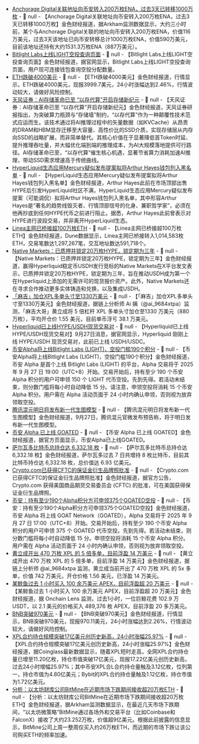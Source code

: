 - [Anchorage Digital关联地址向币安转入200万枚ENA，过去3天已转移1000万枚](https://intel.arkm.com/explorer/address/0x5C8A4d04a7daFfE58e6d00adb78281CE29F7E295) - 📰 null - 【Anchorage Digital关联地址向币安转入200万枚ENA，过去3天已转移1000万枚】金色财经报道，据Arkham监测数据显示，大约三小时前，某个与Anchorage Digital关联的地址向币安转入200万枚ENA，价值116万美元，过去3天该地址已向币安转移总计1000万枚ENA，价值590万美元，目前该地址还持有大约1531.3万枚ENA（887万美元）。
- [Bitlight Labs上线LIGHT空投查询页面]() - 📰 null - 【Bitlight Labs上线LIGHT空投查询页面】金色财经报道，据官网显示，Bitlight Labs上线LIGHT空投查询页面，用户现可连接钱包查询空投分配数量。
- [ETH跌破4000美元]() - 📰 null - 【ETH跌破4000美元】金色财经报道，行情显示，ETH跌破4000美元，现报3999.7美元，24小时涨幅达到2.46%，行情波动较大，请做好风险控制。
- [天风证券：AI存储革命已至 “以存代算”开启存储新纪元]() - 📰 null - 【天风证券：AI存储革命已至 “以存代算”开启存储新纪元】金色财经报道，天风证券研报指出，为突破算力瓶颈与“存储墙”制约，“以存代算”作为一种颠覆性技术范式应运而生。该技术通过将AI推理过程中的矢量数据（如KVCache）从昂贵的DRAM和HBM显存迁移至大容量、高性价比的SSD介质，实现存储层从内存向SSD的战略扩展，而非简单替代。其核心价值在于显著降低首Token时延、提升推理吞吐量，并大幅优化端到端的推理成本，为AI大规模落地提供可行路径。AI存储革命已至，“以存代算”催生核心机遇，显著节省算力消耗加速AI推理，带动SSD需求增速高于传统曲线。
- [HyperLiquid生态应用Mercury疑似发布提案拟将Arthur Hayes钱包列入黑名单](https://x.com/MercuryappHL/status/1971595259793551578) - 📰 null - 【HyperLiquid生态应用Mercury疑似发布提案拟将Arthur Hayes钱包列入黑名单】金色财经报道，Arthur Hayes此前在市场顶部出售HYPE后引发HyperLiquid社区不满，HyperLiquid生态应用Mercury疑似发布提案（可能调侃）拟将Arthur Hayes钱包列入黑名单，其中形容Arthur Hayes是“著名的趋势线毁灭者、行情顶部信号的化身、兼职哲学家”，必须在他再抄底到任何HYPE代币之前进行阻止。据悉，Arthur Hayes此前曾表示对HYPE进行波段交易，并非离开HyperLiquid生态。
- [Linea主网已桥接超100万枚ETH]() - 📰 null - 【Linea主网已桥接超100万枚ETH】金色财经报道，Dune数据显示，Linea主网已桥接转入1,014,583枚ETH，交易笔数达1,297,267笔，交互地址数达591,718个。
- [Native Markets：已质押并锁定20万枚HYPE，锁定期为三年](https://x.com/nativemarkets/status/1971881607423578266) - 📰 null - 【Native Markets：已质押并锁定20万枚HYPE，锁定期为三年】金色财经报道，赢得Hyperliquid稳定币USDH发行竞标的Native Markets在X平台发文表示，已质押并锁定20万枚HYPE，锁定期为三年，旨在推动USDH成为第一个在Hyperliquid上添加的无需许可的现货报价资产。此外，Native Markets还在寻求合作推动更多实体铸造和兑换，以及集成USDH。
- [「麻吉」加仓XPL多单头寸至1330万美元]() - 📰 null - 【「麻吉」加仓XPL多单头寸至1330万美元】金色财经报道，据链上分析师 Ai 姨（@ai_9684xtpa）监测，「麻吉大哥」黄立成将 5 倍杠杆 XPL 多单头寸加仓至1330 万美元（880 万枚），平均开仓价 1.55 美元，目前单币浮亏 38.1 万美元。
- [Hyperliquid已上线HYPE/USDH现货交易对]() - 📰 null - 【Hyperliquid已上线HYPE/USDH现货交易对】9月27日消息，据官网显示，Hyperliquid 刚刚上线 HYPE/USDH 现货交易对，此前已上线 USDH/USDC。
- [币安Alpha将上线Bitlight Labs (LIGHT)，空投门槛190个积分]() - 📰 null - 【币安Alpha将上线Bitlight Labs (LIGHT)，空投门槛190个积分】金色财经报道，币安 Alpha 是首个上线 Bitlight Labs (LIGHT) 的平台，Alpha 交易将于 2025 年 9 月 27 日 19:00（UTC+8）开始。交易开始后，持有至少 190 个币安 Alpha 积分的用户可申领 150 个 LIGHT 代币空投。先到先得。若活动未结束，则分数门槛将每小时自动降低 15 分。请注意，申领空投将消耗 15 个币安 Alpha 积分。用户需在 Alpha 活动页面于 24 小时内确认申领，否则视为放弃领取空投。
- [腾讯混元明日将发布新一代生图模型]() - 📰 null - 【腾讯混元明日将发布新一代生图模型】金色财经报道，9月27日，腾讯混元官微发布预告称，将于明日发布新一代生图模型。
- [币安 Alpha 已上线 GOATED]() - 📰 null - 【币安 Alpha 已上线 GOATED】金色财经报道，据官方页面显示，币安Alpha已上线GOATED。
- [萨尔瓦多比特币总持仓达 6,332.18 枚]() - 📰 null - 【萨尔瓦多比特币总持仓达 6,332.18 枚】金色财经报道，萨尔瓦多过去 7 日共增持 8 枚比特币，目前其比特币持仓达 6,332.18 枚，总价值达 6.93 亿美元。
- [Crypto.com已获得CFTC的保证金衍生品牌照批准]() - 📰 null - 【Crypto.com已获得CFTC的保证金衍生品牌照批准】金色财经报道，据官方公告，Crypto.com 获得美国商品期货交易委员会 (CFTC) 的批准，可在美国获得保证金衍生品牌照。
- [币安：持有至少190个Alpha积分方可申领375个GOATED空投]() - 📰 null - 【币安：持有至少190个Alpha积分方可申领375个GOATED空投】金色财经报道，币安 Alpha 将上线 GOAT Network（GOATED），Alpha 交易将于 2025 年 9 月 27 日 17:00（UTC+8）开始。交易开始后，持有至少 190 个币安 Alpha 积分的用户可申领 375 个 GOATED 代币空投。先到先得。若活动未结束，则分数门槛将每小时自动降低 15 分。申领空投将消耗 15 个币安 Alpha 积分。用户需在 Alpha 活动页面于 24 小时内确认申领，否则视为放弃领取空投。
- [黄立成开出 470 万枚 XPL 的 5 倍多单，目前浮盈 14 万美元](https://x.com/ai_9684xtpa/status/1971841059572666573?s=61) - 📰 null - 【黄立成开出 470 万枚 XPL 的 5 倍多单，目前浮盈 14 万美元】金色财经报道，据链上分析师 @ai_9684xtpa 监测，黄立成当前开出了 470 万枚 XPL 的 5x 多单，价值 742 万美元，开仓价格 1.56 美元，已浮盈 14 万美元。
- [某鲸鱼过去 1 小时买入 100 余万美元 APEX，目前浮盈超 20 万美元]() - 📰 null - 【某鲸鱼过去 1 小时买入 100 余万美元 APEX，目前浮盈超 20 万美元】金色财经报道，据 Onchain Lens 监测，过去1小时，一位巨鲸花费 102.9 万 USDT，以 2.1 美元的价格买入 489,376 枚 APEX，目前浮盈 20 多万美元。
- [BNB突破970美元]() - 📰 null - 【BNB突破970美元】金色财经报道，行情显示，BNB突破970美元，现报970.11美元，24小时涨幅达到2.26%，行情波动较大，请做好风险控制。
- [XPL合约持仓规模突破17亿美元创历史新高，24小时涨幅25.97%]() - 📰 null - 【XPL合约持仓规模突破17亿美元创历史新高，24小时涨幅25.97%】金色财经报道，据Coinglass最新数据显示，随着XPL短时走高，全网XPL合约持仓量已增至11.20亿枚，持仓市值突破17亿美元，现报17.22亿美元创历史新高，过去24小时增幅25.97%；其中币安XPL合L合约持仓量触及3.12亿枚，位列第一，持仓市值为4.80亿美元；Bybit的XPL合约持仓量触及1.12亿枚，持仓市值为1.72亿美元。
- [分析：以太坊财库公司BitMine在近期市场下跌期间接收超20万枚ETH](https://intel.arkm.com/explorer/entity/bitmine) - 📰 null - 【分析：以太坊财库公司BitMine在近期市场下跌期间接收超20万枚ETH】金色财经报道，据Arkham监测数据显示，在最近几天市场下跌期间，“以太坊微策略”BitMine通过各场外和交易平台（比如Coinbase和FalconX）接收了大约23.252万枚，价值超9亿美元。根据此前披露的信息显示，BitMine公司上周一整周仅买入约26万枚ETH，而近期的市场下跌让该公司购买ETH的频率加速。
